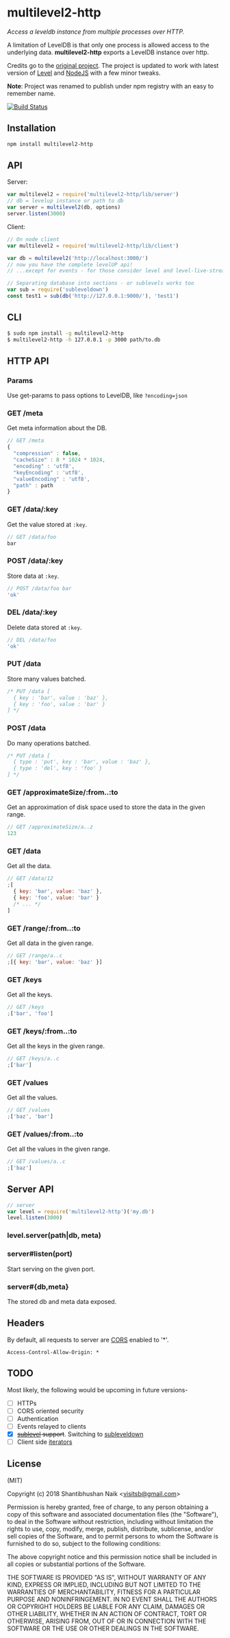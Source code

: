 # multilevel2-http

_Access a leveldb instance from multiple processes over HTTP._

A limitation of LevelDB is that only one process is allowed access to the underlying data. **multilevel2-http** exports a LevelDB instance over http.

Credits go to the [original project](https://github.com/juliangruber/multimultilevel2-http). The project is updated to work with latest version of [Level](https://github.com/Level/level) and [NodeJS](https://nodejs.org/en/) with a few minor tweaks.

**Note**: Project was renamed to publish under npm registry with an easy to remember name.

[![Build Status](https://travis-ci.org/visitsb/multilevel2-http.png)](https://travis-ci.org/visitsb/multilevel2-http)

## Installation

```bash
npm install multilevel2-http
```

## API

Server:

```js
var multilevel2 = require('multilevel2-http/lib/server')
// db = levelup instance or path to db
var server = multilevel2(db, options)
server.listen(3000)
```

Client:

```js
// On node client
var multilevel2 = require('multilevel2-http/lib/client')

var db = multilevel2('http://localhost:3000/')
// now you have the complete levelUP api!
// ...except for events - for those consider level and level-live-stream

// Separating database into sections - or sublevels works too
var sub = require('subleveldown')
const test1 = sub(db('http://127.0.0.1:9000/'), 'test1')
```

<!--
Due to [specifics in browserifying](https://github.com/browserify/browserify/issues/332) the ubiquitous [request](https://github.com/request/request#streaming) module for browsers, while [browser-request](https://github.com/iriscouch/browser-request) works it doesn't support Stream APIs correctly. Substituting [hyperquest](https://github.com/substack/hyperquest) for Stream specific methods works, hence browser side client is kept separate from node side client.
-->

## CLI

```bash
$ sudo npm install -g multilevel2-http
$ multilevel2-http -h 127.0.0.1 -p 3000 path/to.db
```

## HTTP API

### Params

Use get-params to pass options to LevelDB, like `?encoding=json`

### GET /meta

Get meta information about the DB.

```js
// GET /meta
{
  "compression" : false,
  "cacheSize" : 8 * 1024 * 1024,
  "encoding" : 'utf8',
  "keyEncoding" : 'utf8',
  "valueEncoding" : 'utf8',
  "path" : path
}
```

### GET /data/:key

Get the value stored at `:key`.

```js
// GET /data/foo
bar
```

### POST /data/:key

Store data at `:key`.

```js
// POST /data/foo bar
'ok'
```

### DEL /data/:key

Delete data stored at `:key`.

```js
// DEL /data/foo
'ok'
```

### PUT /data

Store many values batched.

```js
/* PUT /data [
  { key : 'bar', value : 'baz' },
  { key : 'foo', value : 'bar' }
] */
```

### POST /data

Do many operations batched.

```js
/* PUT /data [
  { type : 'put', key : 'bar', value : 'baz' },
  { type : 'del', key : 'foo' }
] */
```

### GET /approximateSize/:from..:to

Get an approximation of disk space used to store the data in the given range.

```js
// GET /approximateSize/a..z
123
```

### GET /data

Get all the data.

```js
// GET /data/12
;[
  { key: 'bar', value: 'baz' },
  { key: 'foo', value: 'bar' }
  /* ... */
]
```

### GET /range/:from..:to

Get all data in the given range.

```js
// GET /range/a..c
;[{ key: 'bar', value: 'baz' }]
```

### GET /keys

Get all the keys.

```js
// GET /keys
;['bar', 'foo']
```

### GET /keys/:from..:to

Get all the keys in the given range.

```js
// GET /keys/a..c
;['bar']
```

### GET /values

Get all the values.

```js
// GET /values
;['baz', 'bar']
```

### GET /values/:from..:to

Get all the values in the given range.

```js
// GET /values/a..c
;['baz']
```

## Server API

```js
// server
var level = require('multilevel2-http')('my.db')
level.listen(3000)
```

### level.server(path|db, meta)

### server#listen(port)

Start serving on the given port.

### server#{db,meta}

The stored db and meta data exposed.

## Headers

By default, all requests to server are [CORS](https://github.com/expressjs/cors) enabled to '\*'.

```
Access-Control-Allow-Origin: *
```

## TODO

Most likely, the following would be upcoming in future versions-

- [ ] HTTPs
- [ ] CORS oriented security
- [ ] Authentication
- [ ] Events relayed to clients
- [x] ~~[sublevel](https://github.com/dominictarr/level-sublevel) support~~. Switching to [subleveldown](https://github.com/Level/subleveldown)
- [ ] Client side [iterators](https://github.com/level/abstract-leveldown#iterator)

## License

(MIT)

Copyright (c) 2018 Shantibhushan Naik &lt;visitsb@gmail.com&gt;

Permission is hereby granted, free of charge, to any person obtaining a copy of this software and associated documentation files (the "Software"), to deal in the Software without restriction, including without limitation the rights to use, copy, modify, merge, publish, distribute, sublicense, and/or sell copies of the Software, and to permit persons to whom the Software is furnished to do so, subject to the following conditions:

The above copyright notice and this permission notice shall be included in all copies or substantial portions of the Software.

THE SOFTWARE IS PROVIDED "AS IS", WITHOUT WARRANTY OF ANY KIND, EXPRESS OR IMPLIED, INCLUDING BUT NOT LIMITED TO THE WARRANTIES OF MERCHANTABILITY, FITNESS FOR A PARTICULAR PURPOSE AND NONINFRINGEMENT. IN NO EVENT SHALL THE AUTHORS OR COPYRIGHT HOLDERS BE LIABLE FOR ANY CLAIM, DAMAGES OR OTHER LIABILITY, WHETHER IN AN ACTION OF CONTRACT, TORT OR OTHERWISE, ARISING FROM, OUT OF OR IN CONNECTION WITH THE SOFTWARE OR THE USE OR OTHER DEALINGS IN THE SOFTWARE.
